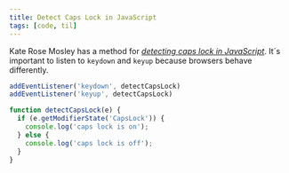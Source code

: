 ```yaml
---
title: Detect Caps Lock in JavaScript
tags: [code, til]
---
```

Kate Rose Mosley has a method for [<cite>detecting caps lock in JavaScript</cite>](https://iamkate.com/code/caps-lock/). It´s important to listen to `keydown` and `keyup` because browsers behave differently.

```js
addEventListener('keydown', detectCapsLock)
addEventListener('keyup', detectCapsLock)

function detectCapsLock(e) {
  if (e.getModifierState('CapsLock')) {
    console.log('caps lock is on');
  } else {
    console.log('caps lock is off');
  }
}
```
